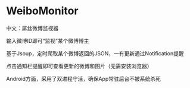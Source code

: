 # WeiboMonitor
中文：屌丝微博监视器

输入微博ID即可“监视”某个微博博主

基于Jsoup，定时爬取某个微博返回的JSON，一有更新通过Notification提醒

点击通知栏提醒即可查看更新的微博和图片（无需安装浏览器）

Android方面，采用了双进程守活，确保App常驻后台不被系统杀死
